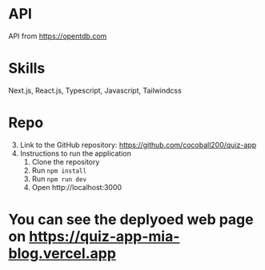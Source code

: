 # API

API from https://opentdb.com

# Skills

Next.js, React.js, Typescript, Javascript, Tailwindcss

# Repo

3. Link to the GitHub repository: https://github.com/cocoball200/quiz-app
4. Instructions to run the application
   1. Clone the repository
   2. Run `npm install`
   3. Run `npm run dev`
   4. Open http://localhost:3000

# You can see the deplyoed web page on https://quiz-app-mia-blog.vercel.app
